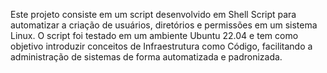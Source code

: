 Este projeto consiste em um script desenvolvido em Shell Script para automatizar a criação de usuários, diretórios e permissões em um sistema Linux. O script foi testado em um ambiente Ubuntu 22.04 e tem como objetivo introduzir conceitos de Infraestrutura como Código, facilitando a administração de sistemas de forma automatizada e padronizada.
